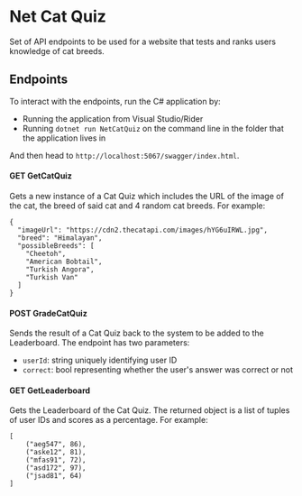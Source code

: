 ﻿# Net Cat Quiz

Set of API endpoints to be used for a website that tests and ranks users knowledge 
of cat breeds.

## Endpoints

To interact with the endpoints, run the C# application by:
- Running the application from Visual Studio/Rider
- Running `dotnet run NetCatQuiz` on the command line in the folder that the
  application lives in

And then head to `http://localhost:5067/swagger/index.html`.

#### **GET** GetCatQuiz
Gets a new instance of a Cat Quiz which includes the URL of 
the image of the cat, the breed of said cat and 4 random cat breeds. For example:
```
{
  "imageUrl": "https://cdn2.thecatapi.com/images/hYG6uIRWL.jpg",
  "breed": "Himalayan",
  "possibleBreeds": [
    "Cheetoh",
    "American Bobtail",
    "Turkish Angora",
    "Turkish Van"
  ]
}
```
#### **POST** GradeCatQuiz
Sends the result of a Cat Quiz back to the system to be added to the Leaderboard. The endpoint has
two parameters:
- `userId`: string uniquely identifying user ID
- `correct`: bool representing whether the user's answer was correct or not

#### **GET** GetLeaderboard
Gets the Leaderboard of the Cat Quiz. The returned object is a list of tuples of user IDs and scores
as a percentage. For example:
```
[
    ("aeg547", 86),
    ("aske12", 81),
    ("mfas91", 72),
    ("asd172", 97),
    ("jsad81", 64)
]
```
